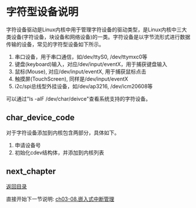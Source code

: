 # 字符型设备说明

字符设备驱动是Linux内核中用于管理字符设备的驱动类型，是Linux内核中三大类设备(字符设备，块设备和网络设备)的一类。字符设备是以字节流形式进行数据传输的设备，常见的字符型设备如下所示。

1. 串口设备，用于串口通信，如/dev/ttyS0, /dev/ttymxc0等
2. 键盘(keyboard)输入，对应/dev/input/eventX，用于捕获键盘输入
3. 鼠标(Mouse), 对应/dev/input/eventX, 用于捕获鼠标点击
4. 触摸屏(TouchScreen), 同样是/dev/input/eventX
5. i2c/spi总线型外挂设备，如/dev/ap3216, /dev/icm20608等

可以通过"ls -alF /dev/char/deivce"查看系统支持的字符设备。

## char_device_code

对于字符设备添加到内核包含两部分，具体如下。

1. 申请设备号
2. 初始化cdev结构体，并添加到内核列表







## next_chapter

[返回目录](./SUMMARY.md)

直接开始下一节说明: [ch03-08.嵌入式中断管理](./ch03-08.interrput_interaction.md)

